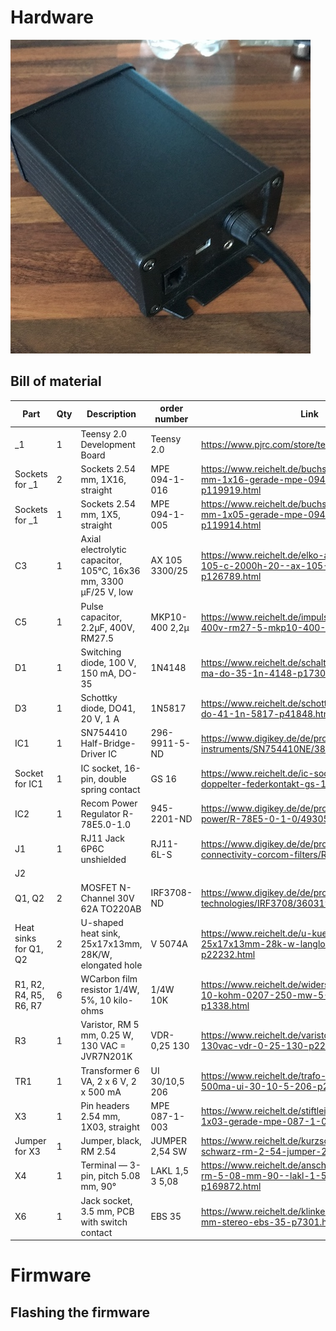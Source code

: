 
# Hardware

![](/images/Alcor3_Enclosure_small.jpg)

## Bill of material

| Part | Qty | Description | order number | Link |
| --- | --- | --- | --- | --- |
| _1 | 1 | Teensy 2.0 Development Board | Teensy 2.0 | https://www.pjrc.com/store/teensy.html |
| Sockets for _1 | 2 | Sockets 2.54 mm, 1X16, straight | MPE 094-1-016 | https://www.reichelt.de/buchsenleisten-2-54-mm-1x16-gerade-mpe-094-1-016-p119919.html |
| Sockets for _1 | 1 | Sockets 2.54 mm, 1X5, straight | MPE 094-1-005 | https://www.reichelt.de/buchsenleisten-2-54-mm-1x05-gerade-mpe-094-1-005-p119914.html |
| C3 | 1 | Axial electrolytic capacitor, 105°C, 16x36 mm, 3300 µF/25 V, low | AX 105 3300/25 | https://www.reichelt.de/elko-axial-3-3-mf-25-v-105-c-2000h-20--ax-105-3300-25-p126789.html |
| C5 | 1 | Pulse capacitor, 2.2µF, 400V, RM27.5 | MKP10-400 2,2µ | https://www.reichelt.de/impulskondensator-2-2-f-400v-rm27-5-mkp10-400-2-2--p173243.html |
| D1 | 1 | Switching diode, 100 V, 150 mA, DO-35 | 1N4148 | https://www.reichelt.de/schalt-diode-100-v-150-ma-do-35-1n-4148-p1730.html |
| D3 | 1 | Schottky diode, DO41, 20 V, 1 A | 1N5817 | https://www.reichelt.de/schottkydiode-20-v-1-a-do-41-1n-5817-p41848.html |
| IC1 | 1 | SN754410 Half-Bridge-Driver IC | 296-9911-5-ND | https://www.digikey.de/de/products/detail/texas-instruments/SN754410NE/380180 |
| Socket for IC1 | 1 | IC socket, 16-pin, double spring contact | GS 16 | https://www.reichelt.de/ic-sockel-16-polig-doppelter-federkontakt-gs-16-p8208.html |
| IC2 | 1 | Recom Power Regulator R-78E5.0-1.0 | 945-2201-ND | https://www.digikey.de/de/products/detail/recom-power/R-78E5-0-1-0/4930585 |
| J1 | 1 | RJ11 Jack 6P6C unshielded | RJ11-6L-S | https://www.digikey.de/de/products/detail/te-connectivity-corcom-filters/RJ11-6L-S/142227 |
| J2 | | | | |
| Q1, Q2 | 2 | MOSFET N-Channel 30V 62A TO220AB | IRF3708-ND | https://www.digikey.de/de/products/detail/infineon-technologies/IRF3708/360319 | 
| Heat sinks for Q1, Q2 | 2 | U-shaped heat sink, 25x17x13mm, 28K/W, elongated hole | V 5074A | https://www.reichelt.de/u-kuehlkoerper-25x17x13mm-28k-w-langloch-v-5074a-p22232.html |
| R1, R2, R4, R5, R6, R7 | 6 | WCarbon film resistor 1/4W, 5%, 10 kilo-ohms | 1/4W 10K | https://www.reichelt.de/widerstand-kohleschicht-10-kohm-0207-250-mw-5--1-4w-10k-p1338.html |
| R3 | 1 | Varistor, RM 5 mm, 0.25 W, 130 VAC = JVR7N201K | VDR-0,25 130 | https://www.reichelt.de/varistor-rm-5mm-0-25w-130vac-vdr-0-25-130-p22308.html |
| TR1 | 1 | Transformer 6 VA, 2 x 6 V, 2 x 500 mA | UI 30/10,5 206 | https://www.reichelt.de/trafo-6va-2x-6v-2x-500ma-ui-30-10-5-206-p27546.html |
| X3 | 1 | Pin headers 2.54 mm, 1X03, straight | MPE 087-1-003 | https://www.reichelt.de/stiftleisten-2-54-mm-1x03-gerade-mpe-087-1-003-p119880.html  |
| Jumper for X3 | 1 | Jumper, black, RM 2.54 | JUMPER 2,54 SW | https://www.reichelt.de/kurzschlussbruecke-schwarz-rm-2-54-jumper-2-54-sw-p9017.html |
| X4 | 1 | Terminal — 3-pin, pitch 5.08 mm, 90° | LAKL 1,5 3 5,08 | https://www.reichelt.de/anschlussklemme-3-pol-rm-5-08-mm-90--lakl-1-5-3-5-08-p169872.html |
| X6 | 1 | Jack socket, 3.5 mm, PCB with switch contact | EBS 35 | https://www.reichelt.de/klinkeneinbaubuchse-3-5-mm-stereo-ebs-35-p7301.html |


# Firmware

## Flashing the firmware
